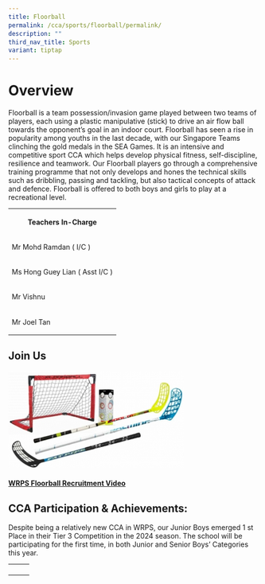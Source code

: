 ```yaml
---
title: Floorball
permalink: /cca/sports/floorball/permalink/
description: ""
third_nav_title: Sports
variant: tiptap
---
```

<h1>Overview</h1>
<p>Floorball&nbsp;is a&nbsp;team possession/invasion game played between
two teams of players, each using a plastic manipulative (stick) to drive
an air flow ball towards the opponent’s goal in an indoor court. Floorball
has seen a rise in popularity among youths in the last decade, with our
Singapore Teams clinching the gold medals in the SEA Games. It is an intensive
and competitive sport CCA which helps develop physical fitness, self-discipline,
resilience and teamwork. Our Floorball players go through a comprehensive
training programme that not only develops and hones the technical skills
such as dribbling, passing and tackling, but also tactical concepts of
attack and defence. Floorball is offered to both boys and girls to play
at a recreational level.</p>
<p></p>
<table style="minWidth: 25px">
<colgroup>
<col>
</colgroup>
<tbody>
<tr>
<th rowspan="1" colspan="1">
<p>Teachers In-Charge</p>
</th>
</tr>
<tr>
<td rowspan="1" colspan="1">
<p>Mr Mohd Ramdan ( I/C )</p>
</td>
</tr>
<tr>
<td rowspan="1" colspan="1">
<p>Ms Hong Guey Lian ( Asst I/C )</p>
</td>
</tr>
<tr>
<td rowspan="1" colspan="1">
<p>Mr Vishnu</p>
</td>
</tr>
<tr>
<td rowspan="1" colspan="1">
<p>Mr Joel Tan</p>
</td>
</tr>
</tbody>
</table>
<h2></h2>
<h2>Join Us</h2>
<div class="isomer-image-wrapper">
<img style="width: 70%;" height="auto" width="100%" alt="" src="/images/CCA%20Sports/home1_set_main_w_360x199.jpg">
</div>
<h4><a href="https://youtu.be/60wnUowpydw" rel="noopener noreferrer nofollow" target="_blank">WRPS Floorball Recruitment Video</a></h4>
<h2>CCA Participation &amp; Achievements:</h2>
<p>Despite being a relatively new CCA in WRPS, our Junior Boys emerged 1
st Place in their Tier 3 Competition in the 2024 season. The school will
be participating for the first time, in both Junior and Senior Boys’ Categories
this year.</p>
<table style="minWidth: 75px">
<colgroup>
<col>
<col>
<col>
</colgroup>
<tbody>
<tr>
<th rowspan="1" colspan="1">
<p></p>
</th>
<th rowspan="1" colspan="1">
<p></p>
</th>
<th rowspan="1" colspan="1">
<p></p>
</th>
</tr>
</tbody>
</table>
<p></p>